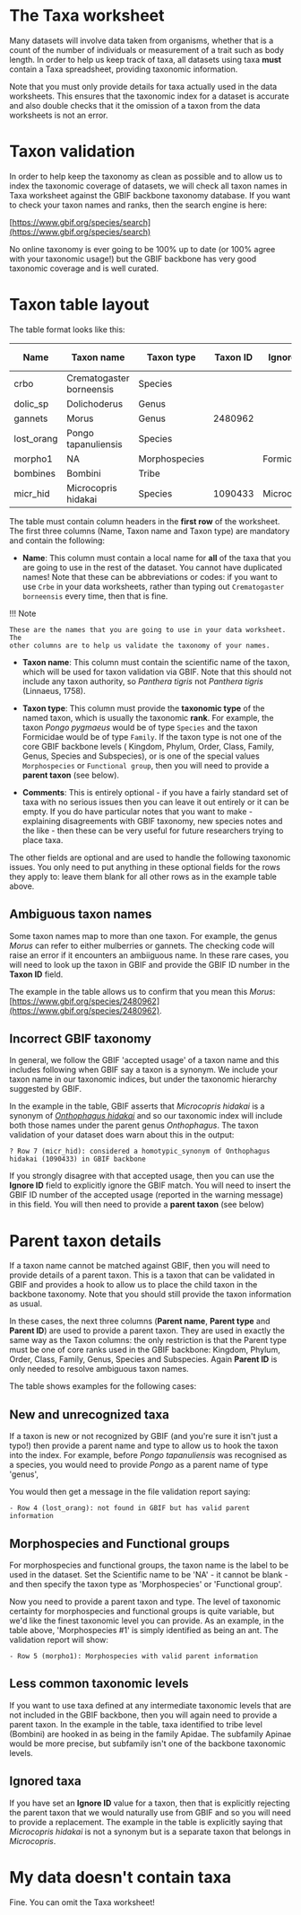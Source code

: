 
# The Taxa worksheet

Many datasets will involve data taken from organisms, whether that is a count of the number of
individuals or measurement of a trait such as body length. In order to help us keep track of
taxa, all datasets using taxa **must** contain a Taxa spreadsheet, providing taxonomic
information.

Note that you must only provide details for taxa actually used in the data worksheets. This
ensures that the taxonomic index for a dataset is accurate and also double checks that it the
omission of a taxon from the data worksheets is not an error.

# Taxon validation

In order to help keep the taxonomy as clean as possible and to allow us to index the taxonomic
coverage of datasets, we will check all taxon names in Taxa worksheet against the GBIF backbone
taxonomy database. If you want to check your taxon names and ranks, then the search engine is
here:

[https://www.gbif.org/species/search](https://www.gbif.org/species/search)

No online taxonomy is ever going to be 100% up to date (or 100% agree with your taxonomic
usage!) but the GBIF backbone has very good taxonomic coverage and is well curated.

# Taxon table layout

The table format looks like this:

| Name | Taxon name | Taxon type | Taxon ID | Ignore ID | Parent name | Parent type | Parent ID | Comments |
|---|---|---|---|---|---|---|---|---|
| crbo | Crematogaster borneensis | Species |   |   |   |   |   |   |
| dolic_sp | Dolichoderus | Genus |   |   |   |   |   |   |
| gannets  | Morus | Genus | 2480962 |   |   |   |   |   |
| lost_orang | Pongo tapanuliensis| Species |   |   | Pongo | Genus   |   |  New species |
| morpho1 | NA | Morphospecies |   | Formicidae | Family |   |   |   |
| bombines | Bombini | Tribe |   |   | Apidae | Family   |   |  |
| micr_hid | Microcopris hidakai | Species | 1090433 | Microcopris | Genus |   |

The table must contain column headers in the **first row** of the worksheet. The first three columns (Name, Taxon name and Taxon type) are mandatory and contain the following:

 * **Name**: This column must contain a local name for **all** of the taxa that you are going to use in the rest of the dataset. You cannot have duplicated names! Note that these can be abbreviations or codes: if you want to use `Crbe` in your data worksheets, rather than typing out `Crematogaster borneensis` every time, then that is fine.

!!! Note

    These are the names that you are going to use in your data worksheet. The 
	other columns are to help us validate the taxonomy of your names.

 * **Taxon name**: This column must contain the scientific name of the taxon, which will be used for taxon validation via GBIF. Note that this should not include any taxon authority, so _Panthera tigris_ not _Panthera tigris_ (Linnaeus, 1758).

 * **Taxon type**: This column must provide the **taxonomic type** of the named taxon, which is usually the taxonomic **rank**. For example, the taxon _Pongo pygmaeus_ would be of type `Species` and the taxon Formicidae would be of type `Family`. If the taxon type is not one of the core GBIF backbone levels ( Kingdom, Phylum, Order, Class, Family, Genus, Species and Subspecies), or is one of the special values `Morphospecies` or `Functional group`, then you will need to provide a **parent taxon** (see below).

* **Comments**: This is entirely optional - if you have a fairly standard set of taxa with no  serious issues then you can leave it out entirely or it can be empty. If you do have particular notes that you want to make - explaining disagreements with GBIF taxonomy, new species notes and the  like - then these can be very useful for future researchers trying to place taxa. 

The other fields are optional and are used to handle the following taxonomic issues. You only need to put anything in these optional fields for the rows they apply to: leave them blank for all other rows as in the example table above.

## Ambiguous taxon names

Some taxon names map to more than one taxon.  For example, the genus _Morus_ can refer to either mulberries or gannets. The checking code will raise an error if it encounters an ambiiguous name.  In these rare cases, you will need to look up the taxon in GBIF and provide the GBIF ID number in the **Taxon ID** field.

The example in the table allows us to confirm that you mean this _Morus_: [https://www.gbif.org/species/2480962](https://www.gbif.org/species/2480962).


## Incorrect GBIF taxonomy

 In general, we follow the GBIF 'accepted usage' of a taxon name and this includes following when GBIF say a taxon is a synonym. We include your taxon name in our taxonomic indices, but under the taxonomic hierarchy suggested by GBIF.  
 
 In the example in the table, GBIF asserts that _Microcopris hidakai_ is a synonym of [_Onthophagus hidakai_](https://www.gbif.org/species/1090433) and so our taxonomic index will include both those names under the parent genus _Onthophagus_. The taxon validation of your dataset does warn about this in the output:
 
    ? Row 7 (micr_hid): considered a homotypic_synonym of Onthophagus hidakai (1090433) in GBIF backbone
 
If you strongly disagree with that accepted usage, then you can use the **Ignore ID** field to explicitly ignore the GBIF match. You will need to insert the GBIF ID number of the accepted usage (reported in the warning message) in this field. You will then need to provide a **parent taxon** (see below)

# Parent taxon details

If a taxon name cannot be matched against GBIF,  then you will need to provide details of a parent taxon. This is a taxon that can be validated in GBIF and provides a hook to allow us to place the child taxon in the backbone taxonomy. Note that you should still provide the taxon information as usual.

In these cases, the next three columns (**Parent name**, **Parent type** and **Parent
ID**) are used to provide a parent taxon. They are used in exactly the same way
as the Taxon columns: the only restriction is that the Parent type must be one of 
core ranks used in the GBIF backbone: Kingdom, Phylum, Order, Class, Family, Genus, Species and Subspecies. Again **Parent ID** is only needed to resolve ambiguous 
taxon names.

The table shows examples for the following cases:

## New and unrecognized taxa

If a taxon is new or not recognized by GBIF (and you're sure it isn't just a typo!) then provide a
parent name and type to allow us to hook the taxon into the index. For example, before _Pongo
tapanuliensis_ was recognised as a species, you would need to provide _Pongo_ as a parent
name of type 'genus', 

You would then get a message in the file validation report saying:

    - Row 4 (lost_orang): not found in GBIF but has valid parent information


## Morphospecies and Functional groups

For morphospecies and functional groups, the taxon name is the label to be used in the dataset.
Set the Scientific name to be 'NA' - it cannot be blank - and then specify the taxon type as
'Morphospecies' or 'Functional group'.

Now you need to provide a parent taxon and type. The level of taxonomic certainty for
morphospecies and functional groups is quite variable, but we'd like the finest taxonomic level
you can provide. As an example, in the table above, 'Morphospecies #1' is simply identified as
being an ant. The validation report will show:

    - Row 5 (morpho1): Morphospecies with valid parent information 

## Less common taxonomic levels

If you want to use taxa defined at any intermediate taxonomic levels that are not included in the GBIF backbone, then you will again need to provide a parent taxon. In the example in the table, taxa identified to tribe level (Bombini) are hooked in as being in the family Apidae. The subfamily Apinae would be more precise, but subfamily isn't one of the backbone taxonomic levels.

## Ignored taxa

If you have set an **Ignore ID** value for a taxon, then that is explicitly rejecting the parent taxon that we would naturally use from GBIF and so you will need to provide a replacement. The example in the table is explicitly saying that _Microcopris hidakai_ is not a synonym but is a separate taxon that belongs in _Microcopris_.

# My data doesn't contain taxa

Fine. You can omit the Taxa worksheet!